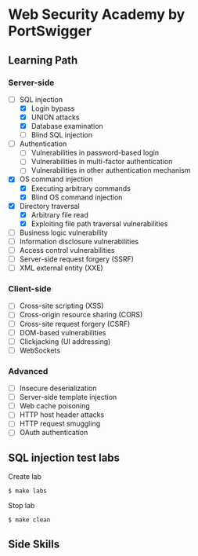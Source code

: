 # Web Security Academy by PortSwigger
## Learning Path

### Server-side
- [ ] SQL injection 
    - [x] Login bypass
    - [x] UNION attacks
    - [x] Database examination
    - [ ] Blind SQL injection 
- [ ] Authentication
    - [ ] Vulnerabilities in password-based login
    - [ ] Vulnerabilities in multi-factor authentication
    - [ ] Vulnerabilities in other authentication mechanism
- [x] OS command injection
    - [x] Executing arbitrary commands
    - [x] Blind OS command injection 
- [x] Directory traversal
    - [x] Arbitrary file read
    - [x] Exploiting file path traversal vulnerabilities
- [ ] Business logic vulnerability
- [ ] Information disclosure vulnerabilities
- [ ] Access control vulnerabilities
- [ ] Server-side request forgery (SSRF)
- [ ] XML external entity (XXE)

### Client-side
- [ ] Cross-site scripting (XSS)
- [ ] Cross-origin resource sharing (CORS)
- [ ] Cross-site request forgery (CSRF)
- [ ] DOM-based vulnerabilities
- [ ] Clickjacking (UI addressing)
- [ ] WebSockets

### Advanced
- [ ] Insecure deserialization
- [ ] Server-side template injection
- [ ] Web cache poisoning
- [ ] HTTP host header attacks
- [ ] HTTP request smuggling
- [ ] OAuth authentication

## SQL injection test labs

Create lab
```
$ make labs
```

Stop lab
```
$ make clean
```

## Side Skills
